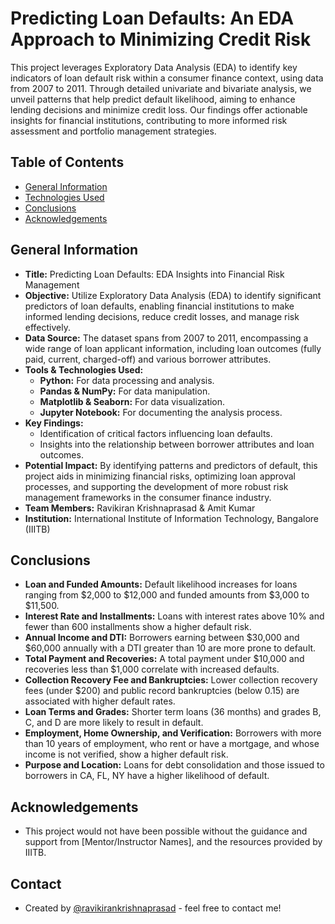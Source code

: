 # Predicting Loan Defaults: An EDA Approach to Minimizing Credit Risk

This project leverages Exploratory Data Analysis (EDA) to identify key indicators of loan default risk within a consumer finance context, using data from 2007 to 2011. Through detailed univariate and bivariate analysis, we unveil patterns that help predict default likelihood, aiming to enhance lending decisions and minimize credit loss. Our findings offer actionable insights for financial institutions, contributing to more informed risk assessment and portfolio management strategies.

## Table of Contents
- [General Information](#general-information)
- [Technologies Used](#technologies-used)
- [Conclusions](#conclusions)
- [Acknowledgements](#acknowledgements)

## General Information
- **Title:** Predicting Loan Defaults: EDA Insights into Financial Risk Management
- **Objective:** Utilize Exploratory Data Analysis (EDA) to identify significant predictors of loan defaults, enabling financial institutions to make informed lending decisions, reduce credit losses, and manage risk effectively.
- **Data Source:** The dataset spans from 2007 to 2011, encompassing a wide range of loan applicant information, including loan outcomes (fully paid, current, charged-off) and various borrower attributes.
- **Tools & Technologies Used:**
  - **Python:** For data processing and analysis.
  - **Pandas & NumPy:** For data manipulation.
  - **Matplotlib & Seaborn:** For data visualization.
  - **Jupyter Notebook:** For documenting the analysis process.
- **Key Findings:**
  - Identification of critical factors influencing loan defaults.
  - Insights into the relationship between borrower attributes and loan outcomes.
- **Potential Impact:** By identifying patterns and predictors of default, this project aids in minimizing financial risks, optimizing loan approval processes, and supporting the development of more robust risk management frameworks in the consumer finance industry.
- **Team Members:** Ravikiran Krishnaprasad & Amit Kumar
- **Institution:** International Institute of Information Technology, Bangalore (IIITB)

## Conclusions
- **Loan and Funded Amounts:** Default likelihood increases for loans ranging from $2,000 to $12,000 and funded amounts from $3,000 to $11,500.
- **Interest Rate and Installments:** Loans with interest rates above 10% and fewer than 600 installments show a higher default risk.
- **Annual Income and DTI:** Borrowers earning between $30,000 and $60,000 annually with a DTI greater than 10 are more prone to default.
- **Total Payment and Recoveries:** A total payment under $10,000 and recoveries less than $1,000 correlate with increased defaults.
- **Collection Recovery Fee and Bankruptcies:** Lower collection recovery fees (under $200) and public record bankruptcies (below 0.15) are associated with higher default rates.
- **Loan Terms and Grades:** Shorter term loans (36 months) and grades B, C, and D are more likely to result in default.
- **Employment, Home Ownership, and Verification:** Borrowers with more than 10 years of employment, who rent or have a mortgage, and whose income is not verified, show a higher default risk.
- **Purpose and Location:** Loans for debt consolidation and those issued to borrowers in CA, FL, NY have a higher likelihood of default.

## Acknowledgements
- This project would not have been possible without the guidance and support from [Mentor/Instructor Names], and the resources provided by IIITB.

## Contact
- Created by [@ravikirankrishnaprasad](mailto:vkrk077@gmail.com) - feel free to contact me!

